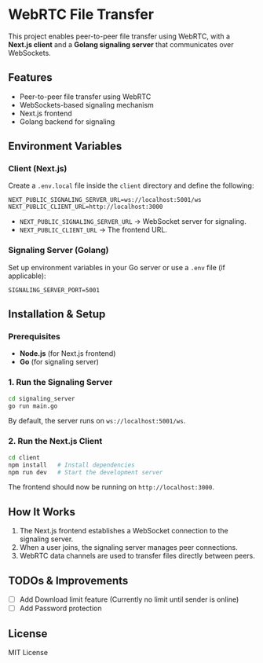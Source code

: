 # WebRTC File Transfer

This project enables peer-to-peer file transfer using WebRTC, with a **Next.js client** and a **Golang signaling server** that communicates over WebSockets.

## Features

- Peer-to-peer file transfer using WebRTC
- WebSockets-based signaling mechanism
- Next.js frontend
- Golang backend for signaling

## Environment Variables

### Client (Next.js)

Create a `.env.local` file inside the `client` directory and define the following:

```
NEXT_PUBLIC_SIGNALING_SERVER_URL=ws://localhost:5001/ws
NEXT_PUBLIC_CLIENT_URL=http://localhost:3000
```

- `NEXT_PUBLIC_SIGNALING_SERVER_URL` → WebSocket server for signaling.
- `NEXT_PUBLIC_CLIENT_URL` → The frontend URL.

### Signaling Server (Golang)

Set up environment variables in your Go server or use a `.env` file (if applicable):

```
SIGNALING_SERVER_PORT=5001
```

## Installation & Setup

### Prerequisites

- **Node.js** (for Next.js frontend)
- **Go** (for signaling server)

### 1. Run the Signaling Server

```sh
cd signaling_server
go run main.go
```

By default, the server runs on `ws://localhost:5001/ws`.

### 2. Run the Next.js Client

```sh
cd client
npm install   # Install dependencies
npm run dev   # Start the development server
```

The frontend should now be running on `http://localhost:3000`.

## How It Works

1. The Next.js frontend establishes a WebSocket connection to the signaling server.
2. When a user joins, the signaling server manages peer connections.
3. WebRTC data channels are used to transfer files directly between peers.

## TODOs & Improvements

- [ ] Add Download limit feature (Currently no limit until sender is online)
- [ ] Add Password protection

## License

MIT License

